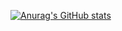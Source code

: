 





<!---
SakuwaCookie/SakuwaCookie is a ✨ special ✨ repository because its `README.md` (this file) appears on your GitHub profile.
You can click the Preview link to take a look at your changes.
--->

[![Anurag's GitHub stats](https://github-readme-stats.vercel.app/api?username=SakuwaCookie)](https://github.com/anurahazra/github-readme-stats)
